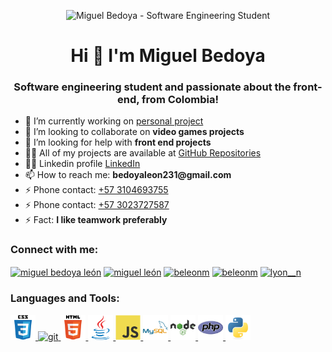 <!DOCTYPE html>
<html lang="es">

<body>
    <p align="center">
        <img src="live%20streaming%20daily.gif" alt="Miguel Bedoya - Software Engineering Student" class="banner">
    </p>
    <h1 align="center">Hi 👋 I'm Miguel Bedoya</h1>
    <h3 align="center">Software engineering student and passionate about the front-end, from Colombia!</h3>

  <ul>
        <li>🔭 I’m currently working on <a href="https://github.com/Leonn231/ProjectoFinalapp">personal project</a></li>
        <li>👯 I’m looking to collaborate on <b>video games projects</b></li>
        <li>🤝 I’m looking for help with <b>front end projects</b></li>
        <li>👨‍💻 All of my projects are available at <a href="https://github.com/Leonn231?tab=repositories">GitHub Repositories</a></li>
        <li>👨‍💻 Linkedin profile <a href="https://www.linkedin.com/in/miguel-bedoya-león-725082343">LinkedIn</a></li>
        <li>📫 How to reach me: <b>bedoyaleon231@gmail.com</b></li>
        <li>⚡ Phone contact: <a href="tel:+573104693755">+57 3104693755</a></li>
        <li>⚡ Phone contact: <a href="tel:+573023727587">+57 3023727587</a></li>
        <li>⚡ Fact: <b>I like teamwork preferably</b></li>
    </ul>
</body>
</html>

<h3 align="left">Connect with me:</h3>
<p align="left">
<a href="https://linkedin.com/in/miguel-bedoya-león" target="blank"><img align="center" src="https://raw.githubusercontent.com/rahuldkjain/github-profile-readme-generator/master/src/images/icons/Social/linked-in-alt.svg" alt="miguel bedoya león" height="30" width="40" /></a>
<a href="https://fb.com/miguel-león" target="blank"><img align="center" src="https://raw.githubusercontent.com/rahuldkjain/github-profile-readme-generator/master/src/images/icons/Social/facebook.svg" alt="miguel león" height="30" width="40" /></a>
<a href="https://instagram.com/beleonm" target="blank"><img align="center" src="https://raw.githubusercontent.com/rahuldkjain/github-profile-readme-generator/master/src/images/icons/Social/instagram.svg" alt="beleonm" height="30" width="40" /></a>
<a href="https://www.youtube.com/c/beleonm" target="blank"><img align="center" src="https://raw.githubusercontent.com/rahuldkjain/github-profile-readme-generator/master/src/images/icons/Social/youtube.svg" alt="beleonm" height="30" width="40" /></a>
<a href="https://discord.gg/lyon__n" target="blank"><img align="center" src="https://raw.githubusercontent.com/rahuldkjain/github-profile-readme-generator/master/src/images/icons/Social/discord.svg" alt="lyon__n" height="30" width="40" /></a>
</p>

<h3 align="left">Languages and Tools:</h3>
<p align="left"> 
<a href="https://www.w3schools.com/css/" target="_blank" rel="noreferrer"> 
<img src="https://raw.githubusercontent.com/devicons/devicon/master/icons/css3/css3-original-wordmark.svg" alt="css3" width="40" height="40"/> </a> 
<a href="https://git-scm.com/" target="_blank" rel="noreferrer"> 
<img src="https://www.vectorlogo.zone/logos/git-scm/git-scm-icon.svg" alt="git" width="40" height="40"/> </a> 
<a href="https://www.w3.org/html/" target="_blank" rel="noreferrer"> 
<img src="https://raw.githubusercontent.com/devicons/devicon/master/icons/html5/html5-original-wordmark.svg" alt="html5" width="40" height="40"/> </a> 
<a href="https://www.java.com" target="_blank" rel="noreferrer"> 
<img src="https://raw.githubusercontent.com/devicons/devicon/master/icons/java/java-original.svg" alt="java" width="40" height="40"/> </a> 
<a href="https://developer.mozilla.org/en-US/docs/Web/JavaScript" target="_blank" rel="noreferrer"> 
<img src="https://raw.githubusercontent.com/devicons/devicon/master/icons/javascript/javascript-original.svg" alt="javascript" width="40" height="40"/> </a> 
<a href="https://www.mysql.com/" target="_blank" rel="noreferrer"> 
<img src="https://raw.githubusercontent.com/devicons/devicon/master/icons/mysql/mysql-original-wordmark.svg" alt="mysql" width="40" height="40"/> </a> 
<a href="https://nodejs.org" target="_blank" rel="noreferrer"> 
<img src="https://raw.githubusercontent.com/devicons/devicon/master/icons/nodejs/nodejs-original-wordmark.svg" alt="nodejs" width="40" height="40"/> </a> 
<a href="https://www.php.net" target="_blank" rel="noreferrer"> 
<img src="https://raw.githubusercontent.com/devicons/devicon/master/icons/php/php-original.svg" alt="php" width="40" height="40"/> </a> 
<a href="https://www.python.org" target="_blank" rel="noreferrer"> 
<img src="https://raw.githubusercontent.com/devicons/devicon/master/icons/python/python-original.svg" alt="python" width="40" height="40"/> </a> 
</p>
